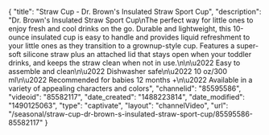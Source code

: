 {
    "title": "Straw Cup - Dr. Brown's Insulated Straw Sport Cup",
    "description": "Dr. Brown's Insulated Straw Sport Cup\nThe perfect way for little ones to enjoy fresh and cool drinks on the go. Durable and lightweight, this 10-ounce insulated cup is easy to handle and provides liquid refreshment to your little ones as they transition to a grownup-style cup. Features a super-soft silicone straw plus an attached lid that stays open when your toddler drinks, and keeps the straw clean when not in use.\n\n\u2022 Easy to assemble and clean\n\u2022 Dishwasher safe\n\u2022 10 oz\/300 ml\n\u2022 Recommended for babies 12 months +\n\u2022 Available in a variety of appealing characters and colors",
    "channelid": "85595586",
    "videoid": "85582117",
    "date_created": "1488223814",
    "date_modified": "1490125063",
    "type": "captivate",
    "layout": "channelVideo",
    "url": "\/seasonal\/straw-cup-dr-brown-s-insulated-straw-sport-cup\/85595586-85582117"
}